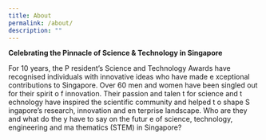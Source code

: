 ```yaml
---
title: About
permalink: /about/
description: ""
---
```

**Celebrating the Pinnacle of Science & Technology in Singapore**


For 10 years, the P resident’s Science and Technology Awards have recognised individuals with innovative ideas who have made e xceptional contributions to Singapore. Over 60 men and women have been singled out for their spirit o f innovation. Their passion and talen t for science and t echnology have inspired the scientific community and helped t o shape S ingapore’s research, innovation and en terprise landscape. Who are they and what do the y have to say on the futur e of science, technology, engineering and ma thematics (STEM) in Singapore?